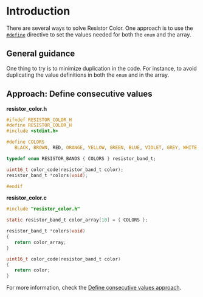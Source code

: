 # Introduction

There are several ways to solve Resistor Color.
One approach is to use the [`#define`][define] directive to set the values needed for both the `enum`  and the array.

## General guidance

One thing to try is to minimize duplication in the code.
For instance, to avoid duplicating the value definitions in both the `enum` and in the array.

## Approach: Define consecutive values

**resistor_color.h**

```c
#ifndef RESISTOR_COLOR_H
#define RESISTOR_COLOR_H
#include <stdint.h>

#define COLORS                                                                 \
   BLACK, BROWN, RED, ORANGE, YELLOW, GREEN, BLUE, VIOLET, GREY, WHITE

typedef enum RESISTOR_BANDS { COLORS } resistor_band_t;

uint16_t color_code(resistor_band_t color);
resistor_band_t *colors(void);

#endif
```

**resistor_color.c**

```c
#include "resistor_color.h"

static resistor_band_t color_array[10] = { COLORS };

resistor_band_t *colors(void)
{
   return color_array;
}

uint16_t color_code(resistor_band_t color)
{
   return color;
}
```

For more information, check the [Define consecutive values approach][approach-define-consecutive-values].


[define]: https://www.techonthenet.com/c_language/constants/create_define.php
[approach-define-consecutive-values]: https://exercism.org/tracks/c/exercises/resistor-color/approaches/define-consecutive-values
